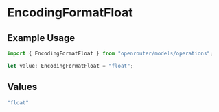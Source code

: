 # EncodingFormatFloat

## Example Usage

```typescript
import { EncodingFormatFloat } from "openrouter/models/operations";

let value: EncodingFormatFloat = "float";
```

## Values

```typescript
"float"
```